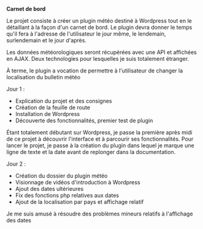 **Carnet de bord**

Le projet consiste à créer un plugin météo destiné à Wordpress tout en le détaillant à la façon d'un carnet de bord. Le plugin devra donner le temps qu'il fera à l'adresse de l'utilisateur le jour même, le lendemain, surlendemain et le jour d'après.

Les données météorologiques seront récupérées avec une API et affichées en AJAX. Deux technologies pour lesquelles je suis totalement étranger.

À terme, le plugin a vocation de permettre à l'utilisateur de changer la localisation du bulletin météo 

Jour 1 : 

 - Explication du projet et des consignes
 - Création de la feuille de route
 - Installation de Wordpress
 - Découverte des fonctionnalités, premier test de plugin
 
 Étant totalement débutant sur Wordpress, je passe la première après midi de ce projet à découvrir l'interface et à parcourir ses fonctionnalités.  Pour lancer le projet, je passe à la création du plugin dans lequel je marque une ligne de texte et la date avant de replonger dans la documentation.

Jour 2 :

 - Création du dossier du plugin météo
 - Visionnage de vidéos d'introduction à Wordpress
 - Ajout des dates ultérieures 
 - Fix des fonctions php relatives aux dates
 - Ajout de la localisation par pays et affichage relatif
 
 Je me suis amusé à résoudre des problèmes mineurs relatifs à l'affichage des dates

<!--stackedit_data:
eyJoaXN0b3J5IjpbOTMyOTYyNDc3XX0=
-->